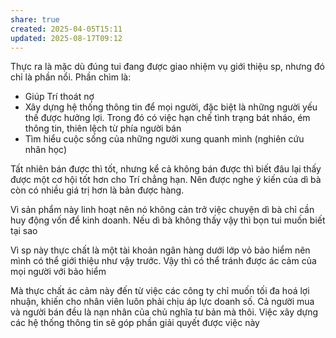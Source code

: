 ```yaml
---
share: true
created: 2025-04-05T15:11
updated: 2025-08-17T09:12
---
```

Thực ra là mặc dù đúng tui đang được giao nhiệm vụ giới thiệu sp, nhưng đó chỉ là phần nổi. Phần chìm là:
- Giúp Trí thoát nợ
- Xây dựng hệ thống thông tin để mọi người, đặc biệt là những người yếu thế được hưởng lợi. Trong đó có việc hạn chế tình trạng bát nháo, ém thông tin, thiên lệch từ phía người bán 
- Tìm hiểu cuộc sống của những người xung quanh mình (nghiên cứu nhân học)

Tất nhiên bán được thì tốt, nhưng kể cả không bán được thì biết đâu lại thấy được một cơ hội tốt hơn cho Trí chẳng hạn. Nên được nghe ý kiến của dì bà còn có nhiều giá trị hơn là bản được hàng. 

Vì sản phẩm này linh hoạt nên nó không cản trở việc chuyện dì bà chỉ cần huy động vốn để kinh doanh. Nếu dì bà không thấy vậy thì bọn tui muốn biết tại sao

Vì sp này thực chất là một tài khoản ngân hàng dưới lớp vỏ bảo hiểm nên mình có thể giới thiệu như vậy trước. Vậy thì có thể tránh được ác cảm của mọi người với bảo hiểm 

Mà thực chất ác cảm này đến từ việc các công ty chỉ muốn tối đa hoá lợi nhuận, khiến cho nhân viên luôn phải chịu áp lực doanh số. Cả người mua và người bán đều là nạn nhân của chủ nghĩa tư bản mà thôi. Việc xây dựng các hệ thống thông tin sẽ góp phần giải quyết được việc này
